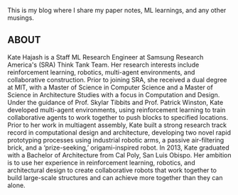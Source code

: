 This is my blog where I share my paper notes, ML learnings, and any other musings.

## ABOUT
Kate Hajash is a Staff ML Research Engineer at Samsung Research America's (SRA) Think Tank Team. Her research interests include reinforcement learning, robotics, multi-agent environments, and collaborative construction. Prior to joining SRA, she received a dual degree at MIT, with a Master of Science in Computer Science and a Master of Science in Architecture Studies with a focus in Computation and Design. Under the guidance of Prof. Skylar Tibbits and Prof. Patrick Winston, Kate developed multi-agent environments, using reinforcement learning to train collaborative agents to work together to push blocks to specified locations. Prior to her work in multiagent assembly, Kate built a strong research track record in computational design and architecture, developing two novel rapid prototyping processes using industrial robotic arms, a passive air-filtering brick, and a ‘prize-seeking,’ origami-inspired robot. In 2013, Kate graduated with a Bachelor of Architecture from Cal Poly, San Luis Obispo. Her ambition is to use her experience in reinforcement learning, robotics, and architectural design to create collaborative robots that work together to build large-scale structures and can achieve more together than they can alone.